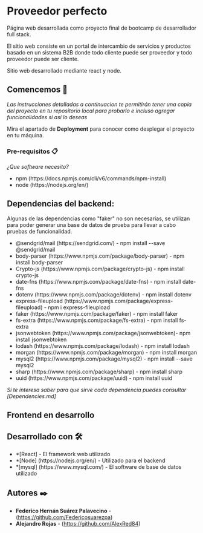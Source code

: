 # Proveedor perfecto

Página web desarrollada como proyecto final de bootcamp de desarrollador full stack.

El sitio web consiste en un portal de intercambio de servicios y productos basado en un sistema B2B donde todo cliente puede ser proveedor y todo proveedor puede ser cliente.

Sitio web desarrollado mediante react y node.

## Comencemos 🚀

_Las instrucciones detalladas a continuacion te permitirán tener una copia del proyecto en tu repositorio local para probarlo e incluso agregar funcionalidades si así lo deseas_

Mira el apartado de **Deployment** para conocer como desplegar el proyecto en tu máquina.

### Pre-requisitos 📋

_¿Que software necesito?_
<ul>
  <li> npm (https://docs.npmjs.com/cli/v6/commands/npm-install) </li>
  <li> node (https://nodejs.org/en/) </li>
</ul>

<h2>Dependencias del backend:</h2>
<p>Algunas de las dependencias como "faker" no son necesarias, se utilizan para poder generar una base de datos de prueba para llevar a cabo pruebas de funcionalidad. </p>
<ul>
  <li>@sendgrid/mail (https://sendgrid.com/) - npm install --save @sendgrid/mail </li>
  <li>body-parser (https://www.npmjs.com/package/body-parser) - npm install body-parser</li>
  <li>Crypto-js (https://www.npmjs.com/package/crypto-js) - npm install crypto-js</li>
  <li>date-fns (https://www.npmjs.com/package/date-fns) - npm install date-fns</li>
  <li>dotenv (https://www.npmjs.com/package/dotenv) - npm install dotenv</li>
  <li>express-fileupload (https://www.npmjs.com/package/express-fileupload) - npm i express-fileupload</li>
  <li>faker (https://www.npmjs.com/package/faker) - npm install faker</li>
  <li>fs-extra (https://www.npmjs.com/package/fs-extra) - npm install fs-extra</li>
  <li>jsonwebtoken (https://www.npmjs.com/package/jsonwebtoken)- npm install jsonwebtoken</li>
  <li>lodash (https://www.npmjs.com/package/lodash) - npm install lodash</li>
  <li>morgan (https://www.npmjs.com/package/morgan) - npm install morgan</li>
  <li>mysql2 (https://www.npmjs.com/package/mysql2) - npm install --save mysql2</li>
  <li>sharp (https://www.npmjs.com/package/sharp) - npm install sharp</li>
  <li>uuid (https://www.npmjs.com/package/uuid) - npm install uuid</li>
</ul>

_Si te interesa saber para que sirve cada dependencia puedes consultar [Dependencies.md]_

<h2>Frontend en desarrollo</h2>

## Desarrollado con 🛠️
<ul>
  <li>*[React] - El framework web utilizado</li>
  <li>*[Node] (https://nodejs.org/en/) - Utilizado para el backend</li>
  <li>*[mysql] (https://www.mysql.com/) - El software de base de datos utilizado </li>
 </ul>
 
 ## Autores ✒️
 * **Federico Hernán Suárez Palavecino** -  (https://github.com/Federicosuarezpa)
 * **Alejandro Rojas** - (https://github.com/AlexRed84)


